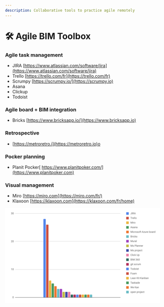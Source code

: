 ```yaml
---
description: Collaborative tools to practice agile remotely
---
```


# 🛠️  Agile BIM Toolbox

### Agile task management

* JIRA  [https://www.atlassian.com/software/jira](https://www.atlassian.com/software/jira)
* Trello [https://trello.com/fr](https://trello.com/fr)
* Scrumpy [https://scrumpy.io/](https://scrumpy.io)
* Asana&#x20;
* Clickup
* Todoist

### Agile board + BIM integration

* Bricks [https://www.bricksapp.io/](https://www.bricksapp.io)

### Retrospective

* [https://metroretro.i](https://metroretro.io)o

### Pocker planning&#x20;

* Planit Pocker[ https://www.planitpoker.com/](https://www.planitpoker.com)

### Visual management

* Miro [https://miro.com](https://miro.com/fr/)
* Klaxoon  [https://klaxoon.com](https://klaxoon.com/fr/home)

![Stats from tools usage of attendees of meetup #12](../.gitbook/assets/project-management-soft-agile-bim.png)
